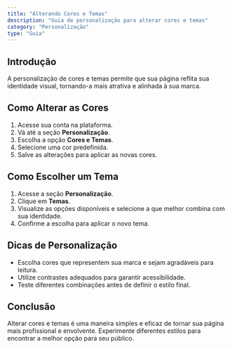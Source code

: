 ```yaml
---
title: "Alterando Cores e Temas"
description: "Guia de personalização para alterar cores e temas"
category: "Personalização"
type: "Guia"
---
```


## Introdução
A personalização de cores e temas permite que sua página reflita sua identidade visual, tornando-a mais atrativa e alinhada à sua marca.

## Como Alterar as Cores
1. Acesse sua conta na plataforma.
2. Vá até a seção **Personalização**.
3. Escolha a opção **Cores e Temas**.
4. Selecione uma cor predefinida.
5. Salve as alterações para aplicar as novas cores.

## Como Escolher um Tema
1. Acesse a seção **Personalização**.
2. Clique em **Temas**.
3. Visualize as opções disponíveis e selecione a que melhor combina com sua identidade.
4. Confirme a escolha para aplicar o novo tema.

## Dicas de Personalização
- Escolha cores que representem sua marca e sejam agradáveis para leitura.
- Utilize contrastes adequados para garantir acessibilidade.
- Teste diferentes combinações antes de definir o estilo final.

## Conclusão
Alterar cores e temas é uma maneira simples e eficaz de tornar sua página mais profissional e envolvente. Experimente diferentes estilos para encontrar a melhor opção para seu público.